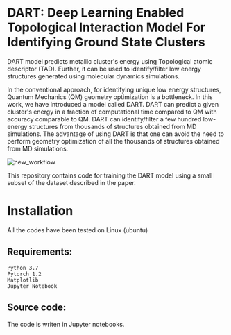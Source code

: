 # DART: Deep Learning Enabled Topological Interaction Model For Identifying Ground State Clusters
DART model predicts metallic cluster's energy using Topological atomic descriptor (TAD). Further, it can be used to identify/filter low energy structures generated using molecular dynamics simulations.

In the conventional approach, for identifying unique low energy structures, Quantum Mechanics (QM) geometry optimization is a bottleneck. In this work, we have introduced a model called DART. DART can predict a given cluster's energy in a fraction of computational time compared to QM with accuracy comparable to QM. DART can identify/filter a few hundred low-energy structures from thousands of structures obtained from MD simulations. The advantage of using DART is that one can avoid the need to perform geometry optimization of all the thousands of structures obtained from MD simulations.

![new_workflow](https://user-images.githubusercontent.com/24433906/110602836-5f68e500-81ac-11eb-8806-1f1f270861b7.png)

This repository contains code for training the DART model using a small subset of the dataset described in the paper.

# Installation
All the codes have been tested on Linux (ubuntu)

## Requirements:
```
Python 3.7
Pytorch 1.2
Matplotlib
Jupyter Notebook
```
## Source code:
The code is writen in Jupyter notebooks. 

